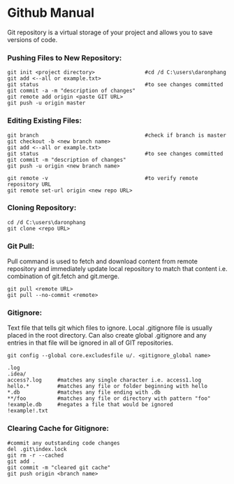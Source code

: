 # Github Manual

Git repository is a virtual storage of your project and allows you to save versions of code.

### Pushing Files to New Repository:

```
git init <project directory>                #cd /d C:\users\daronphang
git add <--all or example.txt>
git status                                  #to see changes committed
git commit -a -m "description of changes"
git remote add origin <paste GIT URL> 
git push -u origin master
```
### Editing Existing Files:

```
git branch                                  #check if branch is master
git checkout -b <new branch name>
git add <--all or example.txt>
git status                                  #to see changes committed
git commit -m "description of changes"
git push -u origin <new branch name>

git remote -v                               #to verify remote repository URL
git remote set-url origin <new repo URL>
```
### Cloning Repository:

```
cd /d C:\users\daronphang
git clone <repo URL>
```
### Git Pull:
Pull command is used to fetch and download content from 
remote repository and immediately update local repository to match
that content i.e. combination of git.fetch and git.merge.

```
git pull <remote URL>
git pull --no-commit <remote>
```
### Gitignore:
Text file that tells git which files to ignore. Local .gitignore
file is usually placed in the root directory.
Can also create global .gitignore and any entries in that file
will be ignored in all of GIT repositories.
```
git config --global core.excludesfile u/. <gitignore_global name>
```
```
.log
.idea/
access?.log     #matches any single character i.e. access1.log
hello.*         #matches any file or folder beginning with hello
*.db            #matches any file ending with .db
**/foo          #matches any file or directory with pattern "foo"
!example.db     #negates a file that would be ignored
!example!.txt
```
### Clearing Cache for Gitignore:
```
#commit any outstanding code changes
del .git\index.lock
git rm -r --cached
git add . 
git commit -m "cleared git cache"
git push origin <branch name>
```
